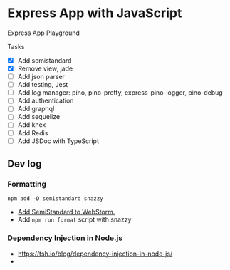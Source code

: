 # Express App with JavaScript

Express App Playground

Tasks

- [x] Add semistandard
- [x] Remove view, jade
- [ ] Add json parser
- [ ] Add testing, Jest
- [ ] Add log manager: pino, pino-pretty, express-pino-logger, pino-debug
- [ ] Add authentication
- [ ] Add graphql
- [ ] Add sequelize
- [ ] Add knex
- [ ] Add Redis
- [ ] Add JSDoc with TypeScript

## Dev log

### Formatting

```
npm add -D semistandard snazzy
```

- [Add SemiStandard to WebStorm.](https://blog.jetbrains.com/webstorm/2017/04/using-javascript-standard-style/)
- Add `npm run format` script with snazzy

### Dependency Injection in Node.js

- https://tsh.io/blog/dependency-injection-in-node-js/
- 
